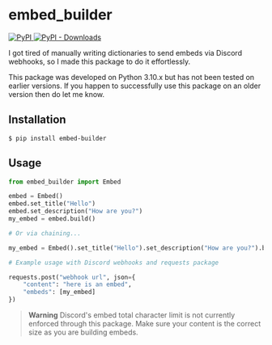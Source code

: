 # embed_builder

[![PyPI](https://img.shields.io/pypi/v/embed_builder?color=0073b7&label=version&logo=python&logoColor=white&style=flat-square) ![PyPI - Downloads](https://img.shields.io/pypi/dd/embed_builder?color=0073b7&logo=python&logoColor=white&style=flat-square)](https://pypi.org/project/embed-builder/)

I got tired of manually writing dictionaries to send embeds via Discord webhooks, so I made this package to do it effortlessly.

This package was developed on Python 3.10.x but has not been tested on earlier versions. If you happen to successfully use this package on an older version then do let me know.

## Installation

```shell
$ pip install embed-builder
```

## Usage

```python
from embed_builder import Embed

embed = Embed()
embed.set_title("Hello")
embed.set_description("How are you?")
my_embed = embed.build()

# Or via chaining...

my_embed = Embed().set_title("Hello").set_description("How are you?").build()

# Example usage with Discord webhooks and requests package

requests.post("webhook url", json={
    "content": "here is an embed",
    "embeds": [my_embed]
})
```

> **Warning**
> Discord's embed total character limit is not currently enforced through this package. Make sure your content is the correct size as you are building embeds.
